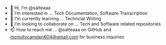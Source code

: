 - 👋 Hi, I’m @salteaaa
- 👀 I’m interested in ... Tech Documentation, Software Transcription
- 🌱 I’m currently learning ... Techncial Writing
- 💞️ I’m looking to collaborate on ... Tech and Software related repositories
- 📫 How to reach me ... @salteaaa on GitHub and mcnultycamden604@gmail.com for business inquiries

<!---
salteaaa/salteaaa is a ✨ special ✨ repository because its `README.md` (this file) appears on your GitHub profile.
You can click the Preview link to take a look at your changes.
--->
